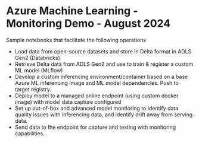 # Azure Machine Learning - Monitoring Demo - August 2024

Sample notebooks that facilitate the following operations
- Load data from open-source datasets and store in Delta format in ADLS Gen2 (Databricks)
- Retrieve Delta data from ADLS Gen2 and use to train & register a custom ML model (MLflow)
- Develop a custom inferencing environment/container based on a base Azure ML inferencing image and ML model dependencies. Push to target registry.
- Deploy model to a managed online endpoint (using custom docker image) with model data capture configured
- Set up out-of-box and advanced model montioring to identify data quality issues with inferencing data, and identify drift away from serving data.
- Send data to the endpoint for capture and testing with monitoring capabilities.